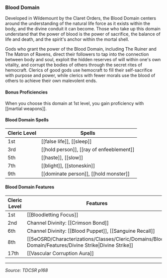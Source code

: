 ### Blood Domain

Developed in Wildemount by the Claret Orders, the Blood Domain centers around the understanding of the natural life force as it exists within the body, and the divine conduit it can become. Those who take up this domain understand that the power of blood is the power of sacrifice, the balance of life and death, and the spirit's anchor within the mortal shell.

Gods who grant the power of the Blood Domain, including The Ruiner and The Matron of Ravens, direct their followers to tap into the connection between body and soul, exploit the hidden reserves of will within one's own vitality, and corrupt the bodies of others through the secret rites of hemocraft. Clerics of good gods use hemocraft to fill their self-sacrifice with purpose and power, while clerics with fewer morals use the blood of others to achieve their own malevolent ends.

#### Bonus Proficiencies

When you choose this domain at 1st level, you gain proficiency with [[martial weapons]].

#### Blood Domain Spells

| Cleric Level | Spells                           |
| ------------ | -------------------------------- |
| 1st          | [[false life]], [[sleep]]                |
| 3rd          | [[hold person]], [[ray of enfeeblement]] |
| 5th          | [[haste]], [[slow]]                      |
| 7th          | [[blight]], [[stoneskin]]                |
| 9th          | [[dominate person]], [[hold monster]]    |

#### Blood Domain Features

| Cleric Level | Features                                                                                      |
| ------------ | --------------------------------------------------------------------------------------------- |
| 1st          | [[Bloodletting Focus]]                                                                        |
| 2nd          | Channel Divinity: [[Crimson Bond]]                                                            |
| 6th          | Channel Divinity: [[Blood Puppet]], [[Sanguine Recall]]                                       |
| 8th          | [[5eOSRD/Characterizations/Classes/Cleric/Domains/Blood Domain/Features/Divine Strike\|Divine Strike]] |
| 17th         | [[Vascular Corruption Aura]]                                                                  |

---

*Source: TDCSR p168*
